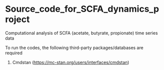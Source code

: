 # Source_code_for_SCFA_dynamics_project
Computational analysis of SCFA (acetate, butyrate, propionate) time series data

To run the codes, the following third-party packages/databases are required
1. Cmdstan (https://mc-stan.org/users/interfaces/cmdstan)